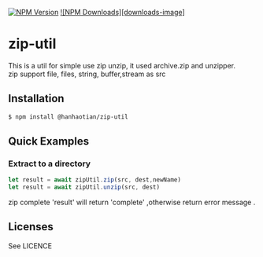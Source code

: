 [![NPM Version][npm-image]][npm-url]
[![NPM Downloads][downloads-image]][downloads-url]

[npm-image]: https://img.shields.io/npm/v/@hanhaotian/zip-util.svg
[npm-url]: https://www.npmjs.com/package/@hanhaotian/zip-util
[downloads-url]: https://www.npmjs.com/package/@hanhaotian/zip-util

# zip-util

This is a util for simple use zip unzip, it used archive.zip and unzipper.  
zip support file, files, string, buffer,stream as src

## Installation

```bash
$ npm install @hanhaotian/zip-util
```

## Quick Examples

### Extract to a directory
```js
let result = await zipUtil.zip(src, dest,newName)
let result = await zipUtil.unzip(src, dest)
```

zip complete 'result' will return 'complete' ,otherwise return error message .



## Licenses
See LICENCE

